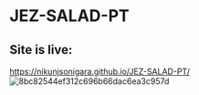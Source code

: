 # JEZ-SALAD-PT

## Site is live:
https://nikunjsonigara.github.io/JEZ-SALAD-PT/
![8bc82544ef312c696b66dac6ea3c957d](https://github.com/NikunjSonigara/JEZ-SALAD-PT/assets/106422654/8f06428b-9173-4fac-afc8-b7e28d1285d7)

